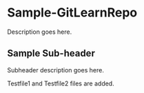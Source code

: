 # Sample-GitLearnRepo

Description goes here.

## Sample Sub-header

Subheader description goes here.

Testfile1 and Testfile2 files are added.
